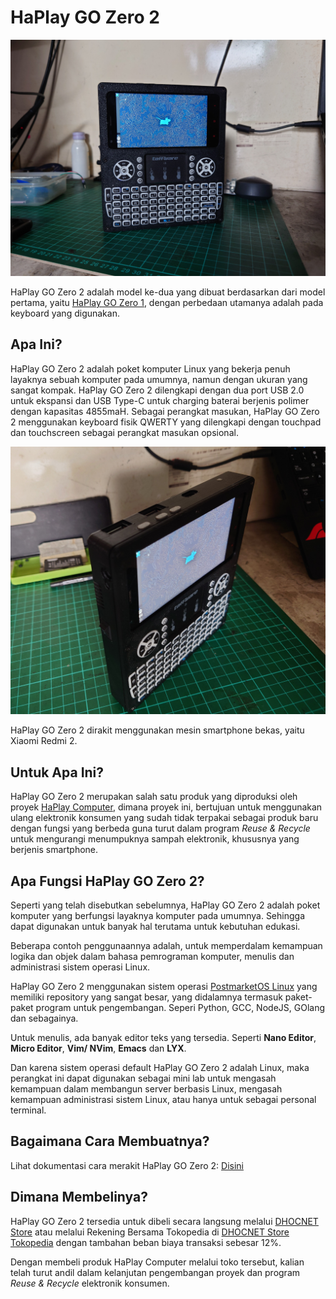 # HaPlay GO Zero 2

![HaPlay GO Zero 2](img/HaPlay_GO_Zero_2_depan.JPG)

HaPlay GO Zero 2 adalah model ke-dua yang dibuat berdasarkan dari model pertama, yaitu [HaPlay GO Zero 1](https://github.com/dhocnet/haplay-go-zero-1), dengan perbedaan utamanya adalah pada keyboard yang digunakan.

## Apa Ini?
HaPlay GO Zero 2 adalah poket komputer Linux yang bekerja penuh layaknya sebuah komputer pada umumnya, namun dengan ukuran yang sangat kompak. HaPlay GO Zero 2 dilengkapi dengan dua port USB 2.0 untuk ekspansi dan USB Type-C untuk charging baterai berjenis polimer dengan kapasitas 4855maH. Sebagai perangkat masukan, HaPlay GO Zero 2 menggunakan keyboard fisik QWERTY yang dilengkapi dengan touchpad dan touchscreen sebagai perangkat masukan opsional.

![HaPlay GO Zero 2](img/HaPlay_GO_Zero_2-atas.JPG)

HaPlay GO Zero 2 dirakit menggunakan mesin smartphone bekas, yaitu Xiaomi Redmi 2.

## Untuk Apa Ini?
HaPlay GO Zero 2 merupakan salah satu produk yang diproduksi oleh proyek [HaPlay Computer](https://dhocnet.work/p/haplay.html), dimana proyek ini, bertujuan untuk menggunakan ulang elektronik konsumen yang sudah tidak terpakai sebagai produk baru dengan fungsi yang berbeda guna turut dalam program *Reuse & Recycle* untuk mengurangi menumpuknya sampah elektronik, khususnya yang berjenis smartphone.

## Apa Fungsi HaPlay GO Zero 2?
Seperti yang telah disebutkan sebelumnya, HaPlay GO Zero 2 adalah poket komputer yang berfungsi layaknya komputer pada umumnya. Sehingga dapat digunakan untuk banyak hal terutama untuk kebutuhan edukasi.

Beberapa contoh penggunaannya adalah, untuk memperdalam kemampuan logika dan objek dalam bahasa pemrograman komputer, menulis dan administrasi sistem operasi Linux.

HaPlay GO Zero 2 menggunakan sistem operasi [PostmarketOS Linux](https://postmarketos.org) yang memiliki repository yang sangat besar, yang didalamnya termasuk paket-paket program untuk pengembangan. Seperi Python, GCC, NodeJS, GOlang dan sebagainya.

Untuk menulis, ada banyak editor teks yang tersedia. Seperti **Nano Editor**, **Micro Editor**, **Vim/ NVim**, **Emacs** dan **LYX**.

Dan karena sistem operasi default HaPlay GO Zero 2 adalah Linux, maka perangkat ini dapat digunakan sebagai mini lab untuk mengasah kemampuan dalam membangun server berbasis Linux, mengasah kemampuan administrasi sistem Linux, atau hanya untuk sebagai personal terminal.

## Bagaimana Cara Membuatnya?
Lihat dokumentasi cara merakit HaPlay GO Zero 2: [Disini](diagram/README.md)

## Dimana Membelinya?
HaPlay GO Zero 2 tersedia untuk dibeli secara langsung melalui [DHOCNET Store](https://dhocnet.work/search?label=Produk) atau melalui Rekening Bersama Tokopedia di [DHOCNET Store Tokopedia](https://tokopedia.com/dhocnet) dengan tambahan beban biaya transaksi sebesar 12%.

Dengan membeli produk HaPlay Computer melalui toko tersebut, kalian telah turut andil dalam kelanjutan pengembangan proyek dan program *Reuse & Recycle* elektronik konsumen.
